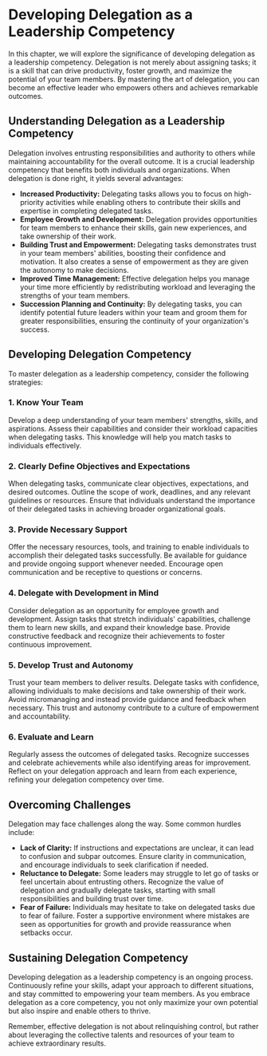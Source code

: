 Developing Delegation as a Leadership Competency
===========================================================

In this chapter, we will explore the significance of developing delegation as a leadership competency. Delegation is not merely about assigning tasks; it is a skill that can drive productivity, foster growth, and maximize the potential of your team members. By mastering the art of delegation, you can become an effective leader who empowers others and achieves remarkable outcomes.

**Understanding Delegation as a Leadership Competency**
-------------------------------------------------------

Delegation involves entrusting responsibilities and authority to others while maintaining accountability for the overall outcome. It is a crucial leadership competency that benefits both individuals and organizations. When delegation is done right, it yields several advantages:

* **Increased Productivity:** Delegating tasks allows you to focus on high-priority activities while enabling others to contribute their skills and expertise in completing delegated tasks.
* **Employee Growth and Development:** Delegation provides opportunities for team members to enhance their skills, gain new experiences, and take ownership of their work.
* **Building Trust and Empowerment:** Delegating tasks demonstrates trust in your team members' abilities, boosting their confidence and motivation. It also creates a sense of empowerment as they are given the autonomy to make decisions.
* **Improved Time Management:** Effective delegation helps you manage your time more efficiently by redistributing workload and leveraging the strengths of your team members.
* **Succession Planning and Continuity:** By delegating tasks, you can identify potential future leaders within your team and groom them for greater responsibilities, ensuring the continuity of your organization's success.

**Developing Delegation Competency**
------------------------------------

To master delegation as a leadership competency, consider the following strategies:

### 1. Know Your Team

Develop a deep understanding of your team members' strengths, skills, and aspirations. Assess their capabilities and consider their workload capacities when delegating tasks. This knowledge will help you match tasks to individuals effectively.

### 2. Clearly Define Objectives and Expectations

When delegating tasks, communicate clear objectives, expectations, and desired outcomes. Outline the scope of work, deadlines, and any relevant guidelines or resources. Ensure that individuals understand the importance of their delegated tasks in achieving broader organizational goals.

### 3. Provide Necessary Support

Offer the necessary resources, tools, and training to enable individuals to accomplish their delegated tasks successfully. Be available for guidance and provide ongoing support whenever needed. Encourage open communication and be receptive to questions or concerns.

### 4. Delegate with Development in Mind

Consider delegation as an opportunity for employee growth and development. Assign tasks that stretch individuals' capabilities, challenge them to learn new skills, and expand their knowledge base. Provide constructive feedback and recognize their achievements to foster continuous improvement.

### 5. Develop Trust and Autonomy

Trust your team members to deliver results. Delegate tasks with confidence, allowing individuals to make decisions and take ownership of their work. Avoid micromanaging and instead provide guidance and feedback when necessary. This trust and autonomy contribute to a culture of empowerment and accountability.

### 6. Evaluate and Learn

Regularly assess the outcomes of delegated tasks. Recognize successes and celebrate achievements while also identifying areas for improvement. Reflect on your delegation approach and learn from each experience, refining your delegation competency over time.

**Overcoming Challenges**
-------------------------

Delegation may face challenges along the way. Some common hurdles include:

* **Lack of Clarity:** If instructions and expectations are unclear, it can lead to confusion and subpar outcomes. Ensure clarity in communication, and encourage individuals to seek clarification if needed.
* **Reluctance to Delegate:** Some leaders may struggle to let go of tasks or feel uncertain about entrusting others. Recognize the value of delegation and gradually delegate tasks, starting with small responsibilities and building trust over time.
* **Fear of Failure:** Individuals may hesitate to take on delegated tasks due to fear of failure. Foster a supportive environment where mistakes are seen as opportunities for growth and provide reassurance when setbacks occur.

**Sustaining Delegation Competency**
------------------------------------

Developing delegation as a leadership competency is an ongoing process. Continuously refine your skills, adapt your approach to different situations, and stay committed to empowering your team members. As you embrace delegation as a core competency, you not only maximize your own potential but also inspire and enable others to thrive.

Remember, effective delegation is not about relinquishing control, but rather about leveraging the collective talents and resources of your team to achieve extraordinary results.

